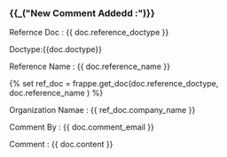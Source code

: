 <h3>{{_("New Comment Addedd :")}}</h3>
<p>Refernce Doc : {{ doc.reference_doctype }}</p>
<p> Doctype:{{doc.doctype}}<p>
<p>Reference Name : {{ doc.reference_name }}</p>
{% set ref_doc = frappe.get_doc(doc.reference_doctype, doc.reference_name ) %}
<p>Organization Namae : {{ ref_doc.company_name }}</p>
<p>Comment By : {{ doc.comment_email }}</p>
<p>Comment : {{ doc.content }}</p>


